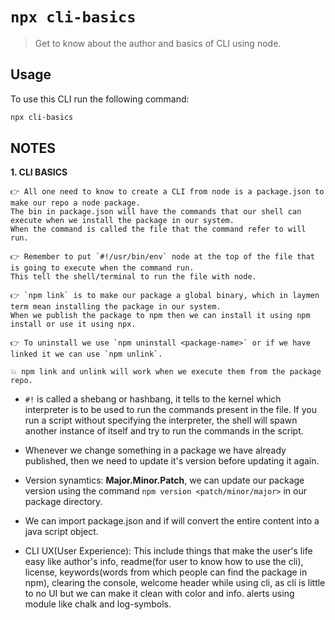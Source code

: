 # `npx cli-basics`

> Get to know about the author and basics of CLI using node.

## Usage

To use this CLI run the following command:

```sh
npx cli-basics
```

## NOTES

**1. CLI BASICS**

    👉 All one need to know to create a CLI from node is a package.json to make our repo a node package. 
    The bin in package.json will have the commands that our shell can execute when we install the package in our system. 
    When the command is called the file that the command refer to will run.

    👉 Remember to put `#!/usr/bin/env` node at the top of the file that is going to execute when the command run. 
    This tell the shell/terminal to run the file with node.

    👉 `npm link` is to make our package a global binary, which in laymen term mean installing the package in our system. 
    When we publish the package to npm then we can install it using npm install or use it using npx.

    👉 To uninstall we use `npm uninstall <package-name>` or if we have linked it we can use `npm unlink`.

    💥 npm link and unlink will work when we execute them from the package repo.

- `#!` is called a shebang or hashbang, it tells to the kernel which interpreter is to be used to run the commands present in the file. If you run a script without specifying the interpreter, the shell will spawn another instance of itself and try to run the commands in the script.

- Whenever we change something in a package we have already published, then we need to update it's version before updating it again.

- Version synamtics: **Major.Minor.Patch**, we can update our package version using the command `npm version <patch/minor/major>` in our package directory.

- We can import package.json and if will convert the entire content into a java script object.

- CLI UX(User Experience): This include things that make the user's life easy like author's info, readme(for user to know how to use the cli), license, keywords(words from which people can find the package in npm), clearing the console, welcome header while using cli, as cli is little to no UI but we can make it clean with color and info. alerts using module like chalk and log-symbols.
